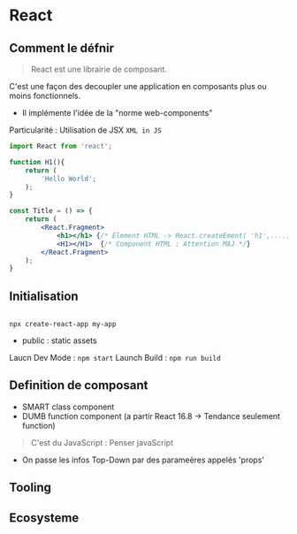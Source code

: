 
# React

## Comment le défnir

> React est une librairie de composant.

C'est une façon des decoupler une application en composants plus ou moins fonctionnels.
* Il implémente l'idée de la "norme web-components"

Particularité : Utilisation de JSX `XML in JS`

```jsx
import React from 'react';

function H1(){
    return (
        'Hello World';
    );
}

const Title = () => {
    return (
        <React.Fragment>
            <h1></h1> {/* Element HTML -> React.createEment( 'h1',....) */}
            <H1></H1>  {/* Component HTML : Attention MAJ */}
        </React.Fragment>
    );
}
```

## Initialisation

```

npx create-react-app my-app

```

* public : static assets

Laucn Dev Mode : `npm start`
Launch Build : `npm run build`

## Definition de composant

* SMART class component
* DUMB function component (a partir React 16.8 -> Tendance seulement function)

> C'est du JavaScript : Penser javaScript

* On passe les infos Top-Down par des parameères appelés 'props'

## Tooling 

## Ecosysteme

